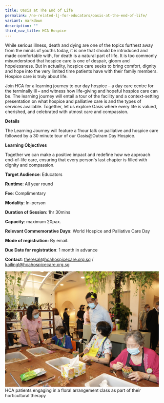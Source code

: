 ```yaml
---
title: Oasis at The End of Life
permalink: /ne-related-lj-for-educators/oasis-at-the-end-of-life/
variant: markdown
description: ""
third_nav_title: HCA Hospice
---
```

While serious illness, death and dying are one of the topics furthest away from the minds of youths today, it is one that should be introduced and made comfortable with, for death is a natural part of life. It is too commonly misunderstood that hospice care is one of despair, gloom and hopelessness. But in actuality, hospice care seeks to bring comfort, dignity and hope into the very limited time patients have with their family members. Hospice care is truly about life. 

Join HCA for a learning journey to our day hospice – a day care centre for the terminally ill – and witness how life-giving and hopeful hospice care can be. The learning journey will entail a tour of the facility and a context-setting presentation on what hospice and palliative care is and the types of services available. Together, let us explore Oasis where every life is valued, cherished, and celebrated with utmost care and compassion.

**Details**		
		
The Learning Journey will feature a 1hour talk on palliative and hospice care followed by a 30 minute tour of our Oasis@Outram Day Hospice. 

**Learning Objectives**	

Together we can make a positive impact and redefine how we approach end-of-life care, ensuring that every person's last chapter is filled with dignity and compassion.

**Target Audience**: Educators

**Runtime**: All year round		

**Fee**: Complimentary		

**Modality**: In-person	
		
**Duration of Session**: 1hr 30mins		

**Capacity**: maximum 20pax.		
		
**Relevant Commemorative Days**: World Hospice and Palliative Care Day	

**Mode of registration:** By email.		

**Due Date for registration**: 1 month in advance 		
		
**Contact**: theresal@hcahospicecare.org.sg / kailingl@hcahospicecare.org.sg

![](/images/hca%20oasis%20at%20the%20end%20of%20life%20.JPG)
HCA patients engaging in a floral arrangement class as part of their horticultural therapy